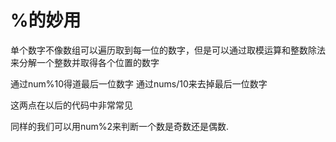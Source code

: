 # %的妙用

单个数字不像数组可以遍历取到每一位的数字，但是可以通过取模运算和整数除法来分解一个整数并取得各个位置的数字

通过num%10得道最后一位数字
通过nums/10来去掉最后一位数字

这两点在以后的代码中非常常见

同样的我们可以用num%2来判断一个数是奇数还是偶数.

